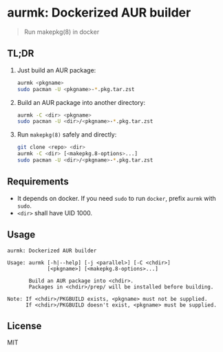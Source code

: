 # aurmk: Dockerized AUR builder

> Run makepkg(8) in docker

## TL;DR

1. Just build an AUR package:

    ```bash
    aurmk <pkgname>
    sudo pacman -U <pkgname>-*.pkg.tar.zst
    ```

1. Build an AUR package into another directory:

    ```bash
    aurmk -C <dir> <pkgname>
    sudo pacman -U <dir>/<pkgname>-*.pkg.tar.zst
    ```

1. Run `makepkg(8)` safely and directly:

    ```bash
    git clone <repo> <dir>
    aurmk -C <dir> [<makepkg.8-options>...]
    sudo pacman -U <dir>/<pkgname>-*.pkg.tar.zst
    ```

## Requirements

* It depends on docker. If you need `sudo` to run `docker`, prefix `aurmk` with `sudo`.
* `<dir>` shall have UID 1000.

## Usage

```
aurmk: Dockerized AUR builder

Usage: aurmk [-h|--help] [-j <parallel>] [-C <chdir>]
             [<pkgname>] [<makepkg.8-options>...]

       Build an AUR package into <chdir>.
       Packages in <chdir>/prep/ will be installed before building.

Note: If <chdir>/PKGBUILD exists, <pkgname> must not be supplied.
      If <chdir>/PKGBUILD doesn't exist, <pkgname> must be supplied.
```

## License

MIT
